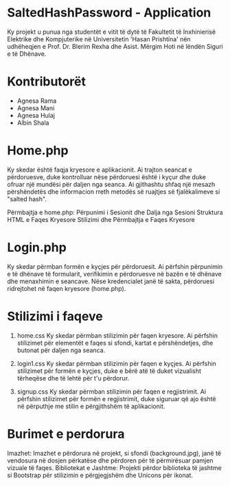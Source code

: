 # SaltedHashPassword - Application
Ky projekt u punua nga studentët e vitit të dytë të Fakultetit të Inxhinierisë Elektrike dhe Kompjuterike në Universitetin 'Hasan Prishtina' nën udhëheqjen e Prof. Dr. Blerim Rexha dhe Asist. Mërgim Hoti në lëndën Siguri e të Dhënave.
# Kontributorët
* Agnesa Rama
* Agnesa Mani
* Agnesa Hulaj
* Albin Shala

# Home.php
Ky skedar është faqja kryesore e aplikacionit. Ai trajton seancat e përdoruesve, duke kontrolluar nëse përdoruesi është i kyçur dhe duke ofruar një mundësi për daljen nga seanca. Ai gjithashtu shfaq një mesazh përshëndetës dhe informacion rreth metodës së ruajtjes së fjalëkalimeve si "salted hash".

Përmbajtja e home.php:
Përpunimi i Sesionit dhe Dalja nga Sesioni
Struktura HTML e Faqes Kryesore
Stilizimi dhe Përmbajtja e Faqes Kryesore

# Login.php
Ky skedar përmban formën e kyçjes për përdoruesit. Ai përfshin përpunimin e të dhënave të formularit, verifikimin e përdoruesve në bazën e të dhënave dhe menaxhimin e seancave. Nëse kredencialet janë të sakta, përdoruesi ridrejtohet në faqen kryesore (home.php).

# Stilizimi i faqeve

1. home.css
Ky skedar përmban stilizimin për faqen kryesore. Ai përfshin stilizimet për elementët e faqes si sfondi, kartat e përshëndetjes, dhe butonat për daljen nga seanca.

2. login1.css
Ky skedar përmban stilizimin për faqen e kyçjes. Ai përfshin stilizimet për formën e kyçjes, duke e bërë atë të duket vizualisht tërheqëse dhe të lehtë për t'u përdorur.

3. signup.css
Ky skedar përmban stilizimin për faqen e regjistrimit. Ai përfshin stilizimet për formën e regjistrimit, duke siguruar që ajo është në përputhje me stilin e përgjithshëm të aplikacionit.

# Burimet e perdorura
Imazhet: Imazhet e përdorura në projekt, si sfondi (background.jpg), janë të vendosura në dosjen përkatëse dhe përdoren për të përmirësuar pamjen vizuale të faqes.
Bibliotekat e Jashtme: Projekti përdor biblioteka të jashtme si Bootstrap për stilizimin e përgjegjshëm dhe Unicons për ikonat.


